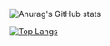 ![Anurag's GitHub stats](https://github-readme-stats.vercel.app/api?username=anuraghazra&show_icons=true&theme=radical)
<!--
### Hi there 👋

**JihyeokJung/JihyeokJung** is a ✨ _special_ ✨ repository because its `README.md` (this file) appears on your GitHub profile.

Here are some ideas to get you started:

- 🔭 I’m currently working on ...
- 🌱 I’m currently learning ...
- 👯 I’m looking to collaborate on ...
- 🤔 I’m looking for help with ...
- 💬 Ask me about ...
- 📫 How to reach me: ...
- 😄 Pronouns: ...
- ⚡ Fun fact: ...
-->

[![Top Langs](https://github-readme-stats.vercel.app/api/top-langs/?username=JihyeokJung&layout=compact)](https://github.com/JihyeokJung/github-readme-stats)
